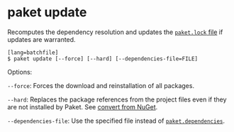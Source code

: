 # paket update

Recomputes the dependency resolution and updates the [`paket.lock` file](lock_file.html) if updates are warranted.

    [lang=batchfile]
    $ paket update [--force] [--hard] [--dependencies-file=FILE]

Options:

  `--force`: Forces the download and reinstallation of all packages.

  `--hard`: Replaces the package references from the project files even if they are not installed by Paket. See [convert from NuGet](convert_from_nuget.html).

  `--dependencies-file`: Use the specified file instead of [`paket.dependencies`](dependencies_file.html).
